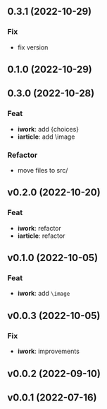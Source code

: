 ## 0.3.1 (2022-10-29)

### Fix

- fix version

## 0.1.0 (2022-10-29)

## 0.3.0 (2022-10-28)

### Feat

- **iwork**: add {choices}
- **iarticle**: add \image

### Refactor

- move files to src/

## v0.2.0 (2022-10-20)

### Feat

- **iwork**: refactor
- **iarticle**: refactor

## v0.1.0 (2022-10-05)

### Feat

- **iwork**: add `\image`

## v0.0.3 (2022-10-05)

### Fix

- **iwork**: improvements

## v0.0.2 (2022-09-10)

## v0.0.1 (2022-07-16)
